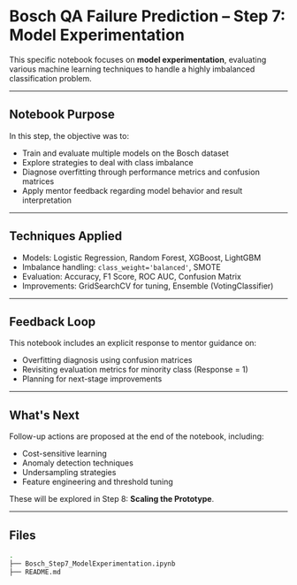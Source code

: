 # Bosch QA Failure Prediction – Step 7: Model Experimentation


This specific notebook focuses on **model experimentation**, evaluating various machine learning techniques to handle a highly imbalanced classification problem.

---

## Notebook Purpose

In this step, the objective was to:

- Train and evaluate multiple models on the Bosch dataset
- Explore strategies to deal with class imbalance
- Diagnose overfitting through performance metrics and confusion matrices
- Apply mentor feedback regarding model behavior and result interpretation

---

## Techniques Applied

- Models: Logistic Regression, Random Forest, XGBoost, LightGBM
- Imbalance handling: `class_weight='balanced'`, SMOTE
- Evaluation: Accuracy, F1 Score, ROC AUC, Confusion Matrix
- Improvements: GridSearchCV for tuning, Ensemble (VotingClassifier)

---

## Feedback Loop

This notebook includes an explicit response to mentor guidance on:
- Overfitting diagnosis using confusion matrices
- Revisiting evaluation metrics for minority class (Response = 1)
- Planning for next-stage improvements

---

## What's Next

Follow-up actions are proposed at the end of the notebook, including:

- Cost-sensitive learning
- Anomaly detection techniques
- Undersampling strategies
- Feature engineering and threshold tuning

These will be explored in Step 8: **Scaling the Prototype**.

---

## Files

```bash
.
├── Bosch_Step7_ModelExperimentation.ipynb
├── README.md
